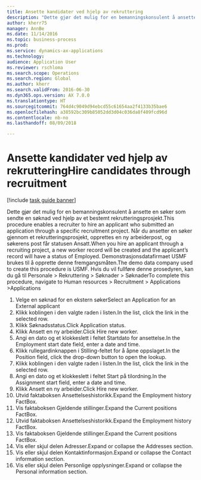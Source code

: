 ```yaml
--- 
title: Ansette kandidater ved hjelp av rekruttering
description: "Dette gjør det mulig for en bemanningskonsulent å ansette en søker som sendte en søknad ved hjelp av et bestemt rekrutteringsprosjekt."
author: kherr75
manager: AnnBe
ms.date: 11/14/2016
ms.topic: business-process
ms.prod: 
ms.service: dynamics-ax-applications
ms.technology: 
audience: Application User
ms.reviewer: rschloma
ms.search.scope: Operations
ms.search.region: Global
ms.author: kherr
ms.search.validFrom: 2016-06-30
ms.dyn365.ops.version: AX 7.0.0
ms.translationtype: HT
ms.sourcegitcommit: 764d4c9049d94ebcd55c61654aa2f4133b35bae6
ms.openlocfilehash: a38592bc309b85052dd3d04c036da8f409fcd96d
ms.contentlocale: nb-no
ms.lasthandoff: 08/09/2018

---
```

# <a name="hire-candidates-through-recruitment"></a><span data-ttu-id="4af56-103">Ansette kandidater ved hjelp av rekruttering</span><span class="sxs-lookup"><span data-stu-id="4af56-103">Hire candidates through recruitment</span></span>

[!include [task guide banner](../../includes/task-guide-banner.md)]

<span data-ttu-id="4af56-104">Dette gjør det mulig for en bemanningskonsulent å ansette en søker som sendte en søknad ved hjelp av et bestemt rekrutteringsprosjekt.</span><span class="sxs-lookup"><span data-stu-id="4af56-104">This procedure enables a recruiter to hire an applicant who submitted an application through a specific recruitment project.</span></span> <span data-ttu-id="4af56-105">Når du ansetter en søker gjennom et rekrutteringsprosjekt, opprettes en ny arbeiderpost, og søkerens post får statusen Ansatt.</span><span class="sxs-lookup"><span data-stu-id="4af56-105">When you hire an applicant through a recruiting project, a new worker record will be created and the applicant’s record will have a status of Employed.</span></span> <span data-ttu-id="4af56-106">Demonstrasjonsdatafirmaet USMF brukes til å opprette denne fremgangsmåten.</span><span class="sxs-lookup"><span data-stu-id="4af56-106">The demo data company used to create this procedure is USMF.</span></span> <span data-ttu-id="4af56-107">Hvis du vil fullføre denne prosedyren, kan du gå til Personale > Rekruttering > Søknader > Søknader</span><span class="sxs-lookup"><span data-stu-id="4af56-107">To complete this procedure, navigate to Human resources > Recruitment > Applications >Applications</span></span> 

1. <span data-ttu-id="4af56-108">Velge en søknad for en ekstern søker</span><span class="sxs-lookup"><span data-stu-id="4af56-108">Select an Application for an External applicant</span></span>
2. <span data-ttu-id="4af56-109">Klikk koblingen i den valgte raden i listen.</span><span class="sxs-lookup"><span data-stu-id="4af56-109">In the list, click the link in the selected row.</span></span>
3. <span data-ttu-id="4af56-110">Klikk Søknadsstatus.</span><span class="sxs-lookup"><span data-stu-id="4af56-110">Click Application status.</span></span>
4. <span data-ttu-id="4af56-111">Klikk Ansett en ny arbeider.</span><span class="sxs-lookup"><span data-stu-id="4af56-111">Click Hire new worker.</span></span>
5. <span data-ttu-id="4af56-112">Angi en dato og et klokkeslett i feltet Startdato for ansettelse.</span><span class="sxs-lookup"><span data-stu-id="4af56-112">In the Employment start date field, enter a date and time.</span></span>
6. <span data-ttu-id="4af56-113">Klikk rullegardinknappen i Stilling-feltet for å åpne oppslaget.</span><span class="sxs-lookup"><span data-stu-id="4af56-113">In the Position field, click the drop-down button to open the lookup.</span></span>
7. <span data-ttu-id="4af56-114">Klikk koblingen i den valgte raden i listen.</span><span class="sxs-lookup"><span data-stu-id="4af56-114">In the list, click the link in the selected row.</span></span>
8. <span data-ttu-id="4af56-115">Angi en dato og et klokkeslett i feltet Start på tilordning.</span><span class="sxs-lookup"><span data-stu-id="4af56-115">In the Assignment start field, enter a date and time.</span></span>
9. <span data-ttu-id="4af56-116">Klikk Ansett en ny arbeider.</span><span class="sxs-lookup"><span data-stu-id="4af56-116">Click Hire new worker.</span></span>
10. <span data-ttu-id="4af56-117">Utvid faktaboksen Ansettelseshistorikk.</span><span class="sxs-lookup"><span data-stu-id="4af56-117">Expand the Employment history FactBox.</span></span>
11. <span data-ttu-id="4af56-118">Vis faktaboksen Gjeldende stillinger.</span><span class="sxs-lookup"><span data-stu-id="4af56-118">Expand the Current positions FactBox.</span></span>
12. <span data-ttu-id="4af56-119">Utvid faktaboksen Ansettelseshistorikk.</span><span class="sxs-lookup"><span data-stu-id="4af56-119">Expand the Employment history FactBox.</span></span>
13. <span data-ttu-id="4af56-120">Vis faktaboksen Gjeldende stillinger.</span><span class="sxs-lookup"><span data-stu-id="4af56-120">Expand the Current positions FactBox.</span></span>
14. <span data-ttu-id="4af56-121">Vis eller skjul delen Adresser.</span><span class="sxs-lookup"><span data-stu-id="4af56-121">Expand or collapse the Addresses section.</span></span>
15. <span data-ttu-id="4af56-122">Vis eller skjul delen Kontaktinformasjon.</span><span class="sxs-lookup"><span data-stu-id="4af56-122">Expand or collapse the Contact information section.</span></span>
16. <span data-ttu-id="4af56-123">Vis eller skjul delen Personlige opplysninger.</span><span class="sxs-lookup"><span data-stu-id="4af56-123">Expand or collapse the Personal information section.</span></span>


